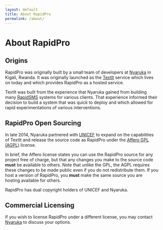```yaml
---
layout: default
title: About RapidPro
permalink: /about/
---
```


# About RapidPro

## Origins

RapidPro was originally built by a small team of developers at
<a href="http://nyaruka.com/">Nyaruka</a> in Kigali, Rwanda. It
was originally launched as the <a href="https://textit.in">TextIt</a> service which
lives on today and which provides RapidPro as a hosted service.

TextIt was built from the experience that Nyaruka gained from building many
<a href="http://rapidsms.org">RapidSMS</a> systems for various clients. That
experience informed their decision to build a system that was quick to deploy
and which allowed for rapid experimentations of various interventions.

## RapidPro Open Sourcing

In late 2014, Nyaruka partnered with <a href="http://unicef.org">UNICEF</a> to
expand on the capabilities of TextIt and release the source code as RapidPro under the
<a href="http://www.gnu.org/licenses/agpl-3.0.html">Affero GPL (AGPL)</a> license.

In brief, the Affero license states you can use the RapidPro source for any project
free of charge, but that any changes you make to the source code **must** be
available to others. Note that unlike the GPL, the AGPL requires these changes
to be made public even if you do not redistribute them. If you host a version of
RapidPro, you **must** make the same source you are hosting available for
others.

RapidPro has dual copyright holders of UNICEF and Nyaruka.

## Commercial Licensing

If you wish to license RapidPro under a different license, you may contact
<a href="http://nyaruka.com/#hire">Nyaruka</a> to discuss your options.
